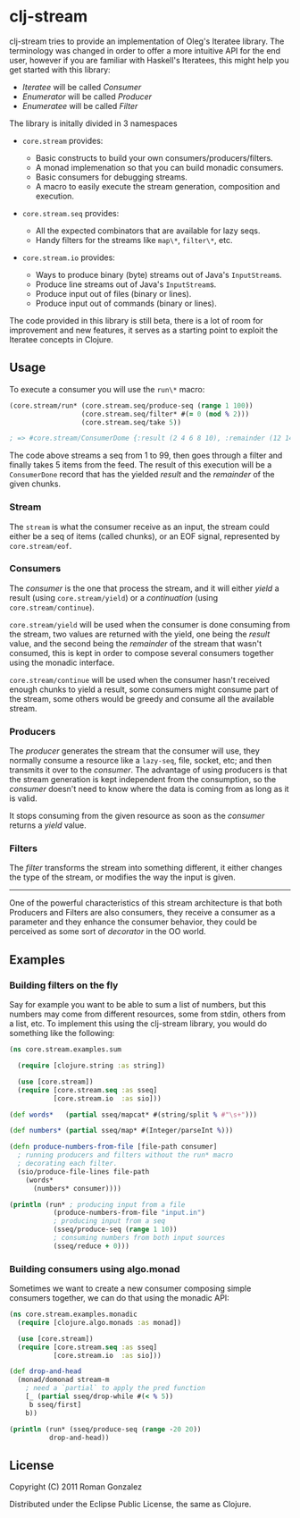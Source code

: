 # clj-stream #

clj-stream tries to provide an implementation of Oleg's Iteratee
library. The terminology was changed in order to offer a more intuitive API for
the end user, however if you are familiar with Haskell's Iteratees, this might
help you get started with this library:

* _Iteratee_ will be called _Consumer_
* _Enumerator_ will be called _Producer_
* _Enumeratee_ will be called _Filter_

The library is initally divided in 3 namespaces

* `core.stream` provides:
  * Basic constructs to build your own consumers/producers/filters.
  * A monad implemenation so that you can build monadic consumers.
  * Basic consumers for debugging streams.
  * A macro to easily execute the stream generation, composition and
    execution.

* `core.stream.seq` provides:
  * All the expected combinators that are available for lazy seqs.
  * Handy filters for the streams like `map\*`, `filter\*`, etc.

* `core.stream.io` provides:
  * Ways to produce binary (byte) streams out of Java's `InputStream`s.
  * Produce line streams out of Java's `InputStream`s.
  * Produce input out of files (binary or lines).
  * Produce input out of commands (binary or lines).

The code provided in this library is still beta, there is a lot of room
for improvement and new features, it serves as a starting point to exploit
the Iteratee concepts in Clojure.

## Usage ##

To execute a consumer you will use the `run\*` macro:

```clojure
(core.stream/run* (core.stream.seq/produce-seq (range 1 100))
                  (core.stream.seq/filter* #(= 0 (mod % 2)))
                  (core.stream.seq/take 5))

; => #core.stream/ConsumerDome {:result (2 4 6 8 10), :remainder (12 14)}
```

The code above streams a seq from 1 to 99, then goes through a filter
and finally takes 5 items from the feed. The result of this execution will be
a `ConsumerDone` record that has the yielded _result_ and the _remainder_ of
the given chunks.

### Stream ###

The `stream` is what the consumer receive as an input, the stream could
either be a seq of items (called chunks), or an EOF signal, represented by
`core.stream/eof`.

### Consumers ###

The _consumer_ is the one that process the stream, and it will either _yield_
a result (using `core.stream/yield`) or a _continuation_ (using
`core.stream/continue`).

`core.stream/yield` will be used when the consumer is done consuming from
the stream, two values are returned with the yield, one being the _result_
value, and the second being the _remainder_ of the stream that wasn't consumed,
this is kept in order to compose several consumers together using the
monadic interface.

`core.stream/continue` will be used when the consumer hasn't received enough
chunks to yield a result, some consumers might consume part of the stream, some
others would be greedy and consume all the available stream.

### Producers ###

The _producer_ generates the stream that the consumer will use, they normally
consume a resource like a `lazy-seq`, file, socket, etc; and then transmits it
over to the _consumer_. The advantage of using producers is that the stream
generation is kept independent from the consumption, so the _consumer_ doesn't
need to know where the data is coming from as long as it is valid.

It stops consuming from the given resource as soon as the _consumer_ returns a
_yield_ value.


### Filters ###

The _filter_ transforms the stream into something different, it either changes
the type of the stream, or modifies the way the input is given.

* * *

One of the powerful characteristics of this stream architecture is that both
Producers and Filters are also consumers, they receive a consumer as a
parameter and they enhance the consumer behavior, they could be perceived as
some sort of _decorator_ in the OO world.

## Examples ##

### Building filters on the fly ###

Say for example you want to be able to sum a list of numbers, but this
numbers may come from different resources, some from stdin, others from a
list, etc. To implement this using the clj-stream library, you would do
something like the following:

```clojure
(ns core.stream.examples.sum

  (require [clojure.string :as string])

  (use [core.stream])
  (require [core.stream.seq :as sseq]
           [core.stream.io  :as sio]))

(def words*   (partial sseq/mapcat* #(string/split % #"\s+")))

(def numbers* (partial sseq/map* #(Integer/parseInt %)))

(defn produce-numbers-from-file [file-path consumer]
  ; running producers and filters without the run* macro
  ; decorating each filter.
  (sio/produce-file-lines file-path
    (words*
      (numbers* consumer))))

(println (run* ; producing input from a file
           (produce-numbers-from-file "input.in")
           ; producing input from a seq
           (sseq/produce-seq (range 1 10))
           ; consuming numbers from both input sources
           (sseq/reduce + 0)))
```

### Building consumers using algo.monad ###

Sometimes we want to create a new consumer composing simple consumers together,
we can do that using the monadic API:

```clojure
(ns core.stream.examples.monadic
  (require [clojure.algo.monads :as monad])

  (use [core.stream])
  (require [core.stream.seq :as sseq]
           [core.stream.io  :as sio]))

(def drop-and-head
  (monad/domonad stream-m
    ; need a `partial` to apply the pred function
    [_ (partial sseq/drop-while #(< % 5))
     b sseq/first]
    b))

(println (run* (sseq/produce-seq (range -20 20))
          drop-and-head))
```

## License ##

Copyright (C) 2011 Roman Gonzalez

Distributed under the Eclipse Public License, the same as Clojure.
